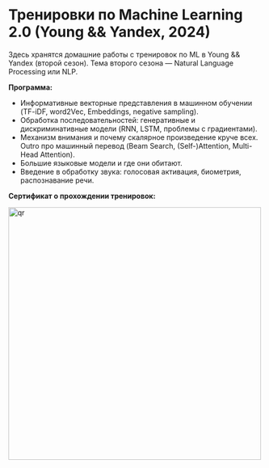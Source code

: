 # Тренировки по Machine Learning 2.0 (Young && Yandex, 2024)

Здесь хранятся домашние работы с тренировок по ML в Young && Yandex (второй сезон). Тема второго сезона — Natural Language Processing или NLP.

**Программа:**
- Информативные векторные представления в машинном обучении (TF-iDF, word2Vec, Embeddings, negative sampling).
- Обработка последовательностей: генеративные и дискриминативные модели (RNN, LSTM, проблемы с градиентами).
- Механизм внимания и почему скалярное произведение круче всех. Outro про машинный перевод (Beam Search, (Self-)Attention, Multi-Head Attention).
- Большие языковые модели и где они обитают.
- Введение в обработку звука: голосовая активация, биометрия, распознавание речи.

**Сертификат о прохождении тренировок:**

<p align="left">
 <img width="500px" src="https://github.com/user-attachments/assets/48023495-c22a-4802-ab50-ce4d71bf5918" alt="qr"/>
</p>
